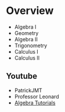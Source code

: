 # Overview

- Algebra I
- Geometry
- Algebra II
- Trigonometry
- Calculus I
- Calculus II
 
## Youtube
- PatrickJMT
- Professor Leonard
- [Algebra Tutorials](https://www.youtube.com/playlist?list=PLA5A1D544934F701B)

